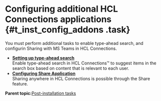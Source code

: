 # Configuring additional HCL Connections applications {#t_inst_config_addons .task}

You must perform additional tasks to enable type-ahead search, and configurin Sharing with MS Teams in HCL Connections.

-   **[Setting up type-ahead search](../install/inst_tasearch_intro.md)**  
Enable type-ahead search in HCL Connections™ to suggest items in the search box based on content that is relevant to each user.
-   **[Configuring Share Application](../install/c_install_share_application.md)**  
 Sharing anywhere in HCL Connections is possible through the Share feature.

**Parent topic:**[Post-installation tasks](../install/r_post-installation_tasks.md)

